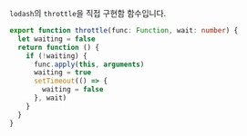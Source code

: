 `lodash`의 `throttle`을 직접 구현함 함수입니다.

```typescript title="utils/index.ts"
export function throttle(func: Function, wait: number) {
  let waiting = false
  return function () {
    if (!waiting) {
      func.apply(this, arguments)
      waiting = true
      setTimeout(() => {
        waiting = false
      }, wait)
    }
  }
}
```
